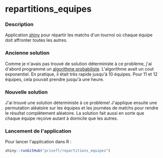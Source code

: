 # repartitions_equipes

### Description

Application [shiny](http://shiny.rstudio.com/) pour répartir les matchs d'un tournoi où chaque équipe doit affronter toutes les autres.

### Ancienne solution

Comme je n'avais pas trouvé de solution déterministe à ce problème, j'ai d'abord programmé un [algorithme probabiliste](https://fr.wikipedia.org/wiki/Algorithme_probabiliste). 
L'algorithme avait un cout exponentiel. 
En pratique, il était très rapide jusqu'à 10 équipes. Pour 11 et 12 équipes, cela pouvait prendre jusqu'à une heure.

### Nouvelle solution

J'ai trouvé une solution déterministe à ce problème! J'applique ensuite une permutation aléatoire sur les équipes et les journées de matchs pour rendre le résultat complètement aléatoire. La solution fait aussi en sorte que chaque équipe reçoive autant à domicile que les autres.

### Lancement de l'application

Pour lancer l'application dans R :
```r
shiny::runGitHub("privefl/repartitions_equipes")
```
